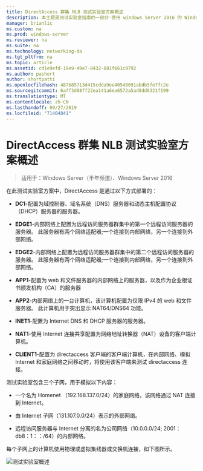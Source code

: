 ```yaml
---
title: DirectAccess 群集 NLB 测试实验室方案概述
description: 本主题是测试实验室指南的一部分-使用 windows Server 2016 的 Windows NLB 在群集中演示 DirectAccess
manager: brianlic
ms.custom: na
ms.prod: windows-server
ms.reviewer: na
ms.suite: na
ms.technology: networking-da
ms.tgt_pltfrm: na
ms.topic: article
ms.assetid: cd1e9efd-19e9-49e7-8432-881f661c9792
ms.author: pashort
author: shortpatti
ms.openlocfilehash: 487b85713d415cdda9ee40548091abdb5fe7fc2e
ms.sourcegitcommit: 6aff3d88ff22ea141a6ea6572a5ad8dd6321f199
ms.translationtype: MT
ms.contentlocale: zh-CN
ms.lasthandoff: 09/27/2019
ms.locfileid: "71404841"
---
```

# <a name="overview-of-the-directaccess-cluster-nlb-test-lab-scenario"></a>DirectAccess 群集 NLB 测试实验室方案概述

>适用于：Windows Server（半年频道）、Windows Server 2016

在此测试实验室方案中，DirectAccess 是通过以下方式部署的：  
  
-   **DC1**-配置为域控制器、域名系统（DNS）服务器和动态主机配置协议（DHCP）服务器的服务器。  
  
-   **EDGE1**-内部网络上配置为远程访问服务器群集中的第一个远程访问服务器的服务器。 此服务器有两个网络适配器;一个连接到内部网络，另一个连接到外部网络。  
  
-   **EDGE2**-内部网络上配置为远程访问服务器群集中的第二个远程访问服务器的服务器。 此服务器有两个网络适配器;一个连接到内部网络，另一个连接到外部网络。  
  
-   **APP1**-配置为 web 和文件服务器的内部网络上的服务器，以及作为企业根证书颁发机构（CA）的服务器  
  
-   **APP2**-内部网络上的一台计算机，该计算机配置为仅限 IPv4 的 web 和文件服务器。 此计算机用于突出显示 NAT64/DNS64 功能。  
  
-   **INET1**-配置为 Internet DNS 和 DHCP 服务器的服务器。  
  
-   **NAT1**-使用 Internet 连接共享配置为网络地址转换器（NAT）设备的客户端计算机。  
  
-   **CLIENT1**-配置为 directaccess 客户端的客户端计算机，在内部网络、模拟 Internet 和家庭网络之间移动时，将使用该客户端来测试 directaccess 连接。  
  
测试实验室包含三个子网，用于模拟以下内容：  
  
-   一个名为 Homenet （192.168.137.0/24）的家庭网络，该网络通过 NAT 连接到 Internet。  
  
-   由 Internet 子网（131.107.0.0/24）表示的外部网络。  
  
-   远程访问服务器与 Internet 分离的名为公司网络（10.0.0.0/24; 2001： db8：1：：/64）的内部网络。  
  
每个子网上的计算机使用物理或虚拟集线器或交换机连接，如下图所示。  
  
![测试实验室概述](../../../media/Overview-of-the-Test-Lab-Scenario_5/TLG_DA_Cluster.png)  
  


